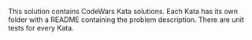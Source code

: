 This solution contains CodeWars Kata solutions. Each Kata has its own folder with a README containing the problem description. There are unit tests for every Kata.
